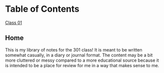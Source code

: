 # Table of Contents

[Class 01](301/class-01.md)

## Home

This is my library of notes for the 301 class! It is meant to be written somewhat casually, in a diary or journal format. The content may be a bit more cluttered or messy compared to a more educational source because it is intended to be a place for review for me in a way that makes sense to me.
